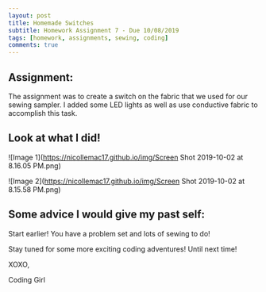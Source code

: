 ```yaml
---
layout: post
title: Homemade Switches
subtitle: Homework Assignment 7 - Due 10/08/2019
tags: [homework, assignments, sewing, coding]
comments: true
---
```


## Assignment: 
The assignment was to create a switch on the fabric that we used for our sewing sampler. I added some LED lights as well as use conductive fabric to accomplish this task.

## Look at what I did!

![Image 1](https://nicollemac17.github.io/img/Screen Shot 2019-10-02 at 8.16.05 PM.png)

![Image 2](https://nicollemac17.github.io/img/Screen Shot 2019-10-02 at 8.15.58 PM.png)


## Some advice I would give my past self:
Start earlier! You have a problem set and lots of sewing to do! 


Stay tuned for some more exciting coding adventures! Until next time! 

XOXO, 

Coding Girl
